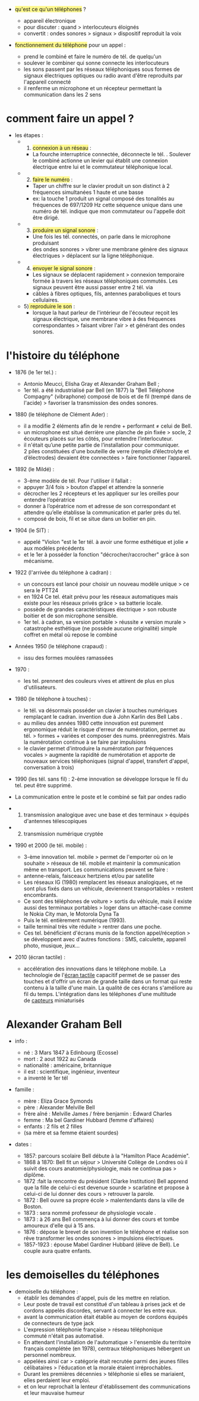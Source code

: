 
- <span style="background:#fff88f">qu'est ce qu'un téléphones</span> ?
	- appareil électronique
	- pour discuter : quand > interlocuteurs éloignés
	- convertit : ondes sonores > signaux > dispositif reproduit la voix 

- <span style="background:#fff88f">fonctionnement du téléphone</span> pour un appel :
	- prend le combiné et faire le numéro de tél. de quelqu'un
	- soulever le combiner qui sonne connecte les interlocuteurs
	- les sons passent par les réseaux téléphoniques sous formes de signaux électriques optiques ou radio avant d'être reproduits par l'appareil connecté
	- il renferme un microphone et un récepteur permettant la communication dans les 2 sens

# comment faire un appel ?

- les étapes :
	- 1) <span style="background:#fff88f">connexion à un réseau</span> :
		- La fourche interruptrice connectée, déconnecte le tél. . Soulever le combiné actionne un levier qui établit une connexion électrique entre lui et le commutateur téléphonique local.
	- 2) <span style="background:#fff88f">faire le numéro</span> :
		- Taper un chiffre sur le clavier produit un son distinct à 2 fréquences simultanées 1 haute et une basse
		- ex: la touche 1 produit un signal composé des tonalités au fréquences de 697/1209 Hz cette séquence unique dans une numéro de tél. indique que mon commutateur ou l'appelle doit être dirigé.
	- 3) <span style="background:#fff88f">produire un signal sonore</span> :
		- Une fois les tél. connectés, on parle dans le microphone produisant
		-  des ondes sonores > vibrer une membrane  génère des signaux électriques > déplacent sur la ligne téléphonique.
	- 4) <span style="background:#fff88f">envoyer le signal sonore</span> :
		- Les signaux se déplacent rapidement > connexion temporaire formée à travers les réseaux téléphoniques commutés. Les signaux peuvent être aussi passer entre 2 tél. via 
		- câbles à fibres optiques, fils, antennes paraboliques et tours cellulaires.
	- 5)<span style="background:#fff88f"> reproduire le son</span> :
		- lorsque la haut parleur de l'intérieur de l'écouteur reçoit les signaux électrique, une membrane vibre à des fréquences correspondantes > faisant vibrer l'air > et générant des ondes sonores.


# l'histoire du téléphone

- 1876  (le 1er tel.) :
	- Antonio Meucci, Elisha Gray et Alexander Graham Bell ;
	- 1er tél. a été industrialisé par Bell (en 1877) la "Bell Téléphone Compagny" (vibraphone) composé de bois et de fil (trempé dans de l'acide) > favoriser la transmission des ondes sonores.

- 1880 (le téléphone de Clément Ader) :
	- il a modifie 2 éléments afin de le rendre + performant ≠ celui de Bell.
	- un microphone est situé derrière une planche de pin fixée > socle,
	  2 écouteurs placés sur les côtés, pour entendre l’interlocuteur.
	- il n'était qu’une petite partie de l’installation pour communiquer.                  
	  2 piles constituées d'une bouteille de verre (remplie d’électrolyte et d’électrodes)                   devaient être connectées > faire fonctionner l’appareil.

- 1892 (le Mildé) :
	- 3-ème modèle de tél. Pour l'utiliser il fallait :
	- appuyer 3/4 fois > bouton d’appel et attendre la sonnerie 
	- décrocher les 2 récepteurs et les appliquer sur les oreilles pour entendre l’opératrice 
	- donner à l’opératrice nom et adresse de son correspondant et attendre qu’elle établisse la communication et parler près du tel.
	- composé de bois, fil et se situe dans un boitier en pin.

- 1904 (le SIT) :
	- appelé "Violon "est le 1er tél. à avoir une forme esthétique et jolie ≠ aux modèles précédents 
	- et le 1er à posséder la fonction "décrocher/raccrocher" grâce à son mécanisme.

- 1922 (l'arrivée du téléphone à cadran) :
	- un concours est lancé pour choisir un nouveau modèle unique > ce sera le PTT24 
	- en 1924 Ce tel. était prévu pour les réseaux automatiques mais existe pour les réseaux privés grâce > sa batterie locale. 
	- possède de grandes caractéristiques électrique > son robuste boitier et de son microphone sensible. 
	- 1er tel. à cadran, sa version portable > réussite ≠ version murale > catastrophe esthétique        (ne possède aucune originalité) simple coffret en métal où repose le combiné

- Années 1950 (le téléphone crapaud) :
	- issu des formes moulées ramassées
-  1970 :
	- les tel. prennent des couleurs vives et attirent de plus en plus d'utilisateurs.

- 1980 (le téléphone à touches) :
	- le tél. va désormais posséder un clavier à touches numériques remplaçant le cadran.              invention due à John Karlin des Bell Labs . 
	- au milieu des années 1980 cette innovation est purement ergonomique réduit le risque d'erreur de numérotation, permet au tél. > formes + variées et composer des nums. préenregistrés. Mais la numérotation continue à se faire par impulsions
	- le clavier permet d'introduire la numérotation par fréquences vocales > augmente la rapidité de numérotation et apporte de nouveaux services téléphoniques (signal d'appel, transfert d'appel, conversation à trois)

- 1990 (les tél. sans fil) :
	2-ème innovation se développe lorsque le fil du tel. peut être supprimé.
-  La communication entre le poste et le combiné se fait par ondes radio 
- 1) transmission analogique avec une base et des terminaux > équipés d'antennes télescopiques 
- 2) transmission numérique cryptée

- 1990 et 2000 (le tél. mobile) :
	- 3-ème innovation tel. mobile > permet de l'emporter où on le souhaite > réseaux de tél. mobile et maintenir la communication même en transport. Les communications peuvent se faire :
	- antenne-relais, faisceaux hertziens et/ou par satellite 
	- Les réseaux IG (1980) remplacent les réseaux analogiques, et ne sont plus fixés dans un véhicule, deviennent transportables > restent encombrants. 
	- Ce sont des téléphones de voiture > sortis du véhicule, mais il existe aussi des terminaux portables > loger dans un attaché-case comme le Nokia City man, le Motorola Dyna Ta 
	- Puis le tél. entièrement numérique (1993). 
	- taille terminal très vite réduite > rentrer dans une poche. 
	- Ces tel. bénéficient d'écrans munis de la fonction appel/réception > se développent avec d'autres fonctions : SMS, calculette, appareil photo, musique, jeux…

- 2010 (écran tactile) :
	- accélération des innovations dans le téléphone mobile. La technologie de l'[écran tactile](https://fr.wikipedia.org/wiki/%C3%89cran_tactile "Écran tactile") capacitif permet de se passer des touches et d'offrir un écran de grande taille dans un format qui reste contenu à la taille d'une main. La qualité de ces écrans s'améliore au fil du temps. L'intégration dans les téléphones d'une multitude de [capteurs](https://fr.wikipedia.org/wiki/Capteurs "Capteurs") miniaturisés

# Alexander Graham Bell

- info :
	- né : 3 Mars 1847 à Edinbourg (Ecosse)
	- mort : 2 aout 1922 au Canada
	- nationalité : américaine,  britannique
	- il est : scientifique, ingénieur, inventeur
	- a inventé le 1er tél

- famille :
	- mère : Eliza Grace Symonds
	- père : Alexander Melville Bell
	- frère aîné : Melville James / frère benjamin : Edward Charles
	- femme : Ma bel Gardiner Hubbard (femme d'affaires)
	- enfants : 2 fils et 2 filles
	- (sa mère et sa femme étaient sourdes)

- dates :
	- 1857: parcours scolaire Bell débute à la "Hamilton Place Académie".
	- 1868 à 1870: Bell fit un séjour > Université Collège de Londres où il suivit des cours           anatomie/physiologie, mais ne continua pas > diplôme.
	- 1872 :fait la rencontre du président (Clarke Institution) Bell apprend que la fille de celui-ci est devenue sourde > scarlatine et propose à celui-ci de lui donner des cours > retrouver la parole.
	- 1872 : Bell ouvre sa propre école > malentendants dans la ville de Boston.
	- 1873 : sera nommé professeur de physiologie vocale .
	- 1873 : à 26 ans Bell commença à lui donner des cours et tombe amoureux d'elle qui à 15 ans.
	-  1876 : dépose le brevet de son invention le téléphone et réalise son rêve                                            transformer les ondes sonores > impulsions électriques.
	- 1857-1923 : épouse Mabel Gardiner Hubbard (élève de Bell). Le couple aura quatre enfants.

# les demoiselles du téléphones 

- demoiselle du téléphone :
	- établir les demandes d'appel, puis de les mettre en relation. 
	- Leur poste de travail est constitué d'un tableau à prises jack et de cordons appelés discordes, servant à connecter les entre eux.
	- avant la communication était établie au moyen de cordons équipés de connecteurs de type jack
	- L'expression téléphonie française > réseau téléphonique commuté n'était pas automatisé.
	- En attendant l'installation de l'automatique > l'ensemble du territoire français complétée (en 1978), centraux téléphoniques hébergent un personnel nombreux. 
	- appelées ainsi car > catégorie était recrutée parmi des jeunes filles célibataires > l'éducation et la morale étaient irréprochables.
	- Durant les premières décennies > téléphonie si elles se mariaient, elles perdaient leur emploi.
	- et on leur reprochait la lenteur d'établissement des communications et leur mauvaise humeur 
